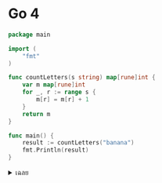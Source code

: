 # Go 4

```go
package main

import (
	"fmt"
)

func countLetters(s string) map[rune]int {
	var m map[rune]int
	for _, r := range s {
		m[r] = m[r] + 1
	}
	return m
}

func main() {
	result := countLetters("banana")
	fmt.Println(result)
}
```

<details>
<summary>เฉลย</summary>

## เฉลย

บรรทัด var m map[rune]int ถูกใช้งานโดยไม่ได้ make ก่อน (เขียนค่าเข้า map nil จะ panic)

```go
func countLetters(s string) map[rune]int {
	m := make(map[rune]int) 
	for _, r := range s {
		m[r] = m[r] + 1
	}
	return m
}
```

</details>

